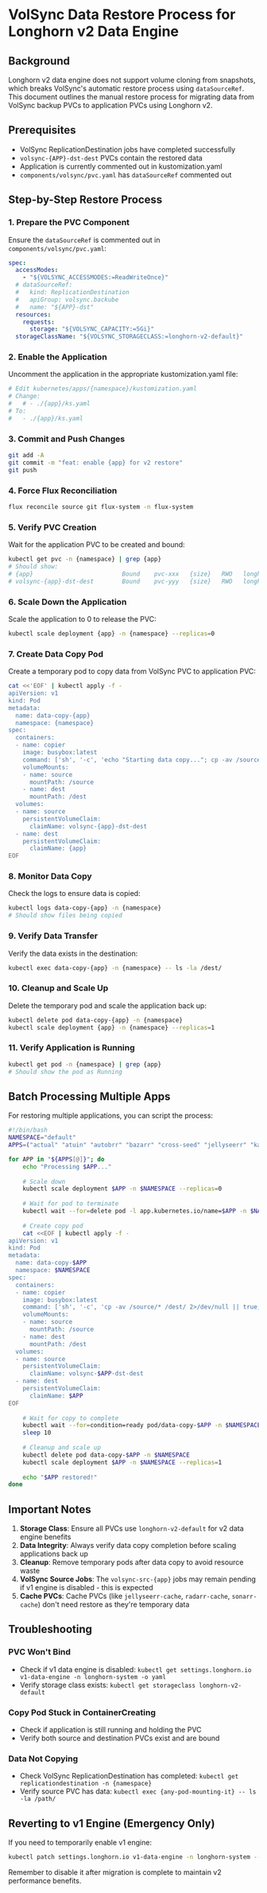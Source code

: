 # VolSync Data Restore Process for Longhorn v2 Data Engine

## Background
Longhorn v2 data engine does not support volume cloning from snapshots, which breaks VolSync's automatic restore process using `dataSourceRef`. This document outlines the manual restore process for migrating data from VolSync backup PVCs to application PVCs using Longhorn v2.

## Prerequisites
- VolSync ReplicationDestination jobs have completed successfully
- `volsync-{APP}-dst-dest` PVCs contain the restored data
- Application is currently commented out in kustomization.yaml
- `components/volsync/pvc.yaml` has `dataSourceRef` commented out

## Step-by-Step Restore Process

### 1. Prepare the PVC Component
Ensure the `dataSourceRef` is commented out in `components/volsync/pvc.yaml`:

```yaml
spec:
  accessModes:
    - "${VOLSYNC_ACCESSMODES:=ReadWriteOnce}"
  # dataSourceRef:
  #   kind: ReplicationDestination
  #   apiGroup: volsync.backube
  #   name: "${APP}-dst"
  resources:
    requests:
      storage: "${VOLSYNC_CAPACITY:=5Gi}"
  storageClassName: "${VOLSYNC_STORAGECLASS:=longhorn-v2-default}"
```

### 2. Enable the Application
Uncomment the application in the appropriate kustomization.yaml file:

```bash
# Edit kubernetes/apps/{namespace}/kustomization.yaml
# Change:
#   # - ./{app}/ks.yaml
# To:
#   - ./{app}/ks.yaml
```

### 3. Commit and Push Changes
```bash
git add -A
git commit -m "feat: enable {app} for v2 restore"
git push
```

### 4. Force Flux Reconciliation
```bash
flux reconcile source git flux-system -n flux-system
```

### 5. Verify PVC Creation
Wait for the application PVC to be created and bound:

```bash
kubectl get pvc -n {namespace} | grep {app}
# Should show:
# {app}                         Bound    pvc-xxx   {size}   RWO   longhorn-v2-default
# volsync-{app}-dst-dest        Bound    pvc-yyy   {size}   RWO   longhorn-snapshot
```

### 6. Scale Down the Application
Scale the application to 0 to release the PVC:

```bash
kubectl scale deployment {app} -n {namespace} --replicas=0
```

### 7. Create Data Copy Pod
Create a temporary pod to copy data from VolSync PVC to application PVC:

```bash
cat <<'EOF' | kubectl apply -f -
apiVersion: v1
kind: Pod
metadata:
  name: data-copy-{app}
  namespace: {namespace}
spec:
  containers:
  - name: copier
    image: busybox:latest
    command: ['sh', '-c', 'echo "Starting data copy..."; cp -av /source/* /dest/ 2>/dev/null || true; echo "Data copy complete"; sleep infinity']
    volumeMounts:
    - name: source
      mountPath: /source
    - name: dest
      mountPath: /dest
  volumes:
  - name: source
    persistentVolumeClaim:
      claimName: volsync-{app}-dst-dest
  - name: dest
    persistentVolumeClaim:
      claimName: {app}
EOF
```

### 8. Monitor Data Copy
Check the logs to ensure data is copied:

```bash
kubectl logs data-copy-{app} -n {namespace}
# Should show files being copied
```

### 9. Verify Data Transfer
Verify the data exists in the destination:

```bash
kubectl exec data-copy-{app} -n {namespace} -- ls -la /dest/
```

### 10. Cleanup and Scale Up
Delete the temporary pod and scale the application back up:

```bash
kubectl delete pod data-copy-{app} -n {namespace}
kubectl scale deployment {app} -n {namespace} --replicas=1
```

### 11. Verify Application is Running
```bash
kubectl get pod -n {namespace} | grep {app}
# Should show the pod as Running
```

## Batch Processing Multiple Apps

For restoring multiple applications, you can script the process:

```bash
#!/bin/bash
NAMESPACE="default"
APPS=("actual" "atuin" "autobrr" "bazarr" "cross-seed" "jellyseerr" "karakeep" "n8n" "ocis" "pinchflat" "prowlarr" "qbittorrent" "radarr" "recyclarr" "sabnzbd" "sonarr" "thelounge")

for APP in "${APPS[@]}"; do
    echo "Processing $APP..."
    
    # Scale down
    kubectl scale deployment $APP -n $NAMESPACE --replicas=0
    
    # Wait for pod to terminate
    kubectl wait --for=delete pod -l app.kubernetes.io/name=$APP -n $NAMESPACE --timeout=60s 2>/dev/null || true
    
    # Create copy pod
    cat <<EOF | kubectl apply -f -
apiVersion: v1
kind: Pod
metadata:
  name: data-copy-$APP
  namespace: $NAMESPACE
spec:
  containers:
  - name: copier
    image: busybox:latest
    command: ['sh', '-c', 'cp -av /source/* /dest/ 2>/dev/null || true; sleep 5']
    volumeMounts:
    - name: source
      mountPath: /source
    - name: dest
      mountPath: /dest
  volumes:
  - name: source
    persistentVolumeClaim:
      claimName: volsync-$APP-dst-dest
  - name: dest
    persistentVolumeClaim:
      claimName: $APP
EOF
    
    # Wait for copy to complete
    kubectl wait --for=condition=ready pod/data-copy-$APP -n $NAMESPACE --timeout=60s 2>/dev/null || true
    sleep 10
    
    # Cleanup and scale up
    kubectl delete pod data-copy-$APP -n $NAMESPACE
    kubectl scale deployment $APP -n $NAMESPACE --replicas=1
    
    echo "$APP restored!"
done
```

## Important Notes

1. **Storage Class**: Ensure all PVCs use `longhorn-v2-default` for v2 data engine benefits
2. **Data Integrity**: Always verify data copy completion before scaling applications back up
3. **Cleanup**: Remove temporary pods after data copy to avoid resource waste
4. **VolSync Source Jobs**: The `volsync-src-{app}` jobs may remain pending if v1 engine is disabled - this is expected
5. **Cache PVCs**: Cache PVCs (like `jellyseerr-cache`, `radarr-cache`, `sonarr-cache`) don't need restore as they're temporary data

## Troubleshooting

### PVC Won't Bind
- Check if v1 data engine is disabled: `kubectl get settings.longhorn.io v1-data-engine -n longhorn-system -o yaml`
- Verify storage class exists: `kubectl get storageclass longhorn-v2-default`

### Copy Pod Stuck in ContainerCreating
- Check if application is still running and holding the PVC
- Verify both source and destination PVCs exist and are bound

### Data Not Copying
- Check VolSync ReplicationDestination has completed: `kubectl get replicationdestination -n {namespace}`
- Verify source PVC has data: `kubectl exec {any-pod-mounting-it} -- ls -la /path/`

## Reverting to v1 Engine (Emergency Only)
If you need to temporarily enable v1 engine:

```bash
kubectl patch settings.longhorn.io v1-data-engine -n longhorn-system --type='merge' -p '{"value":"true"}'
```

Remember to disable it after migration is complete to maintain v2 performance benefits.